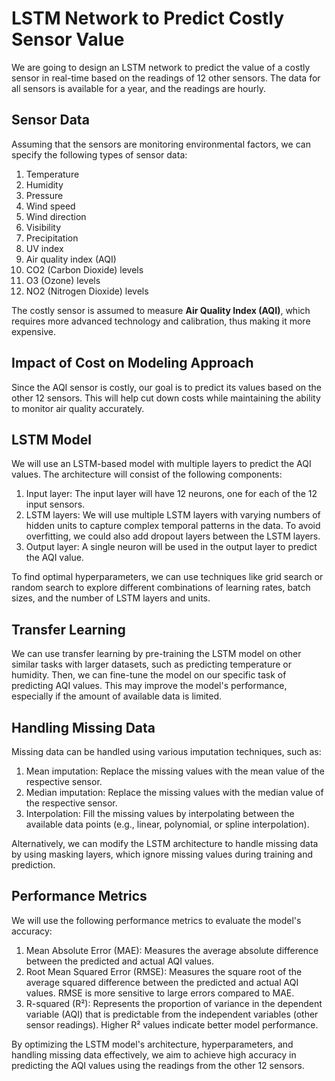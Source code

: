 # LSTM Network to Predict Costly Sensor Value

We are going to design an LSTM network to predict the value of a costly sensor in real-time based on the readings of 12 other sensors. The data for all sensors is available for a year, and the readings are hourly.

## Sensor Data

Assuming that the sensors are monitoring environmental factors, we can specify the following types of sensor data:
1. Temperature
2. Humidity
3. Pressure
4. Wind speed
5. Wind direction
6. Visibility
7. Precipitation
8. UV index
9. Air quality index (AQI)
10. CO2 (Carbon Dioxide) levels
11. O3 (Ozone) levels
12. NO2 (Nitrogen Dioxide) levels

The costly sensor is assumed to measure **Air Quality Index (AQI)**, which requires more advanced technology and calibration, thus making it more expensive.

## Impact of Cost on Modeling Approach

Since the AQI sensor is costly, our goal is to predict its values based on the other 12 sensors. This will help cut down costs while maintaining the ability to monitor air quality accurately.

## LSTM Model

We will use an LSTM-based model with multiple layers to predict the AQI values. The architecture will consist of the following components:

1. Input layer: The input layer will have 12 neurons, one for each of the 12 input sensors.
2. LSTM layers: We will use multiple LSTM layers with varying numbers of hidden units to capture complex temporal patterns in the data. To avoid overfitting, we could also add dropout layers between the LSTM layers.
3. Output layer: A single neuron will be used in the output layer to predict the AQI value.

To find optimal hyperparameters, we can use techniques like grid search or random search to explore different combinations of learning rates, batch sizes, and the number of LSTM layers and units.

## Transfer Learning

We can use transfer learning by pre-training the LSTM model on other similar tasks with larger datasets, such as predicting temperature or humidity. Then, we can fine-tune the model on our specific task of predicting AQI values. This may improve the model's performance, especially if the amount of available data is limited.

## Handling Missing Data

Missing data can be handled using various imputation techniques, such as:

1. Mean imputation: Replace the missing values with the mean value of the respective sensor.
2. Median imputation: Replace the missing values with the median value of the respective sensor.
3. Interpolation: Fill the missing values by interpolating between the available data points (e.g., linear, polynomial, or spline interpolation).

Alternatively, we can modify the LSTM architecture to handle missing data by using masking layers, which ignore missing values during training and prediction.

## Performance Metrics

We will use the following performance metrics to evaluate the model's accuracy:

1. Mean Absolute Error (MAE): Measures the average absolute difference between the predicted and actual AQI values.
2. Root Mean Squared Error (RMSE): Measures the square root of the average squared difference between the predicted and actual AQI values. RMSE is more sensitive to large errors compared to MAE.
3. R-squared (R²): Represents the proportion of variance in the dependent variable (AQI) that is predictable from the independent variables (other sensor readings). Higher R² values indicate better model performance.

By optimizing the LSTM model's architecture, hyperparameters, and handling missing data effectively, we aim to achieve high accuracy in predicting the AQI values using the readings from the other 12 sensors.